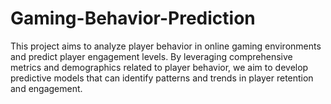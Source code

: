 # Gaming-Behavior-Prediction
This project aims to analyze player behavior in online gaming environments and predict player engagement levels. By leveraging comprehensive metrics and demographics related to player behavior, we aim to develop predictive models that can identify patterns and trends in player retention and engagement. 
